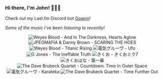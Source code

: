 ### Hi there, I'm John! 🏄🏻‍♂️

Check out my Last.fm Discord bot [Gowon](http://gowon.ca)!

_Some of the music I've been listening to recently!_


<!-- lastfm -->
<p align="center"><img src="https://lastfm.freetls.fastly.net/i/u/64s/8214c56f1e5bc67fcd1f29073dedf822.jpg" title="Weyes Blood - And In The Darkness, Hearts Aglow"> <img src="https://lastfm.freetls.fastly.net/i/u/64s/df9e72398d90044cb4d8e945d0d1abe3.jpg" title="JPEGMAFIA & Danny Brown - SCARING THE HOES"> <img src="https://lastfm.freetls.fastly.net/i/u/64s/463b22f2004e52c747f0ca1607860e5f.png" title="Weyes Blood - Titanic Rising"> <img src="https://lastfm.freetls.fastly.net/i/u/64s/1ea786fca4cb4ac986cad0c34a67ed8e.jpg" title="電気グルーヴ - Ufo"> <img src="https://lastfm.freetls.fastly.net/i/u/64s/a3801ccecc530c8a92f7a4ff4c9ce9b5.jpg" title="G Jones - The Ineffable Truth"> <img src="https://lastfm.freetls.fastly.net/i/u/64s/194fa966dd4de3a11b2211ea437cef56.jpg" title="きくお - きくおミク7"> <img src="https://lastfm.freetls.fastly.net/i/u/64s/7d9ce2cf0e0587a3c0803f6366b427f1.jpg" title="きくおはな - 第一幕"> <img src="https://lastfm.freetls.fastly.net/i/u/64s/50bdc04ec2f34a9e997a4410d214c275.jpg" title="The Dave Brubeck Quartet - Countdown: Time In Outer Space"> <img src="https://lastfm.freetls.fastly.net/i/u/64s/7c4abbcbba8386f103fa70def2e1084f.png" title="電気グルーヴ - Karateka"> <img src="https://lastfm.freetls.fastly.net/i/u/64s/ca9a17cbb96c4150c152bcc57513c3b1.jpg" title="The Dave Brubeck Quartet - Time Further Out"> </p>
